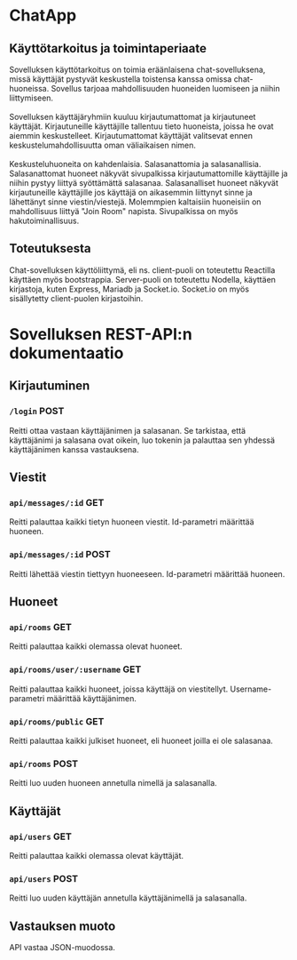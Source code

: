 # ChatApp

## Käyttötarkoitus ja toimintaperiaate

Sovelluksen käyttötarkoitus on toimia eräänlaisena chat-sovelluksena, missä käyttäjät pystyvät keskustella toistensa kanssa omissa chat-huoneissa.  Sovellus tarjoaa mahdollisuuden huoneiden luomiseen ja niihin liittymiseen. <br/> <br/>  Sovelluksen käyttäjäryhmiin kuuluu kirjautumattomat ja kirjautuneet käyttäjät. Kirjautuneille käyttäjille tallentuu tieto huoneista, joissa he ovat aiemmin keskustelleet. Kirjautumattomat käyttäjät valitsevat ennen keskustelumahdollisuutta oman väliaikaisen nimen. <br/><br/> Keskusteluhuoneita on kahdenlaisia. Salasanattomia ja salasanallisia. Salasanattomat huoneet näkyvät sivupalkissa kirjautumattomille käyttäjille ja niihin pystyy liittyä syöttämättä salasanaa. Salasanalliset huoneet näkyvät kirjautuneille käyttäjille jos käyttäjä on aikasemmin liittynyt sinne ja lähettänyt sinne viestin/viestejä. Molemmpien kaltaisiin huoneisiin on mahdollisuus liittyä "Join Room" napista. Sivupalkissa on myös hakutoiminallisuus.

## Toteutuksesta

Chat-sovelluksen käyttöliittymä, eli ns. client-puoli on toteutettu Reactilla käyttäen myös bootstrappia. Server-puoli on toteutettu Nodella, käyttäen kirjastoja, kuten Express, Mariadb ja Socket.io. Socket.io on myös sisällytetty client-puolen kirjastoihin.

# Sovelluksen REST-API:n dokumentaatio

## Kirjautuminen

### `/login` POST

Reitti ottaa vastaan käyttäjänimen ja salasanan. Se tarkistaa, että käyttäjänimi ja salasana ovat oikein, luo tokenin ja palauttaa sen yhdessä käyttäjänimen kanssa vastauksena.

## Viestit

### `api/messages/:id` GET

Reitti palauttaa kaikki tietyn huoneen viestit. Id-parametri määrittää huoneen.

### `api/messages/:id` POST

Reitti lähettää viestin tiettyyn huoneeseen. Id-parametri määrittää huoneen.

## Huoneet

### `api/rooms` GET

Reitti palauttaa kaikki olemassa olevat huoneet.

### `api/rooms/user/:username` GET

Reitti palauttaa kaikki huoneet, joissa käyttäjä on viestitellyt. Username-parametri määrittää käyttäjänimen.

### `api/rooms/public` GET

Reitti palauttaa kaikki julkiset huoneet, eli huoneet joilla ei ole salasanaa.

### `api/rooms` POST

Reitti luo uuden huoneen annetulla nimellä ja salasanalla.

## Käyttäjät

### `api/users` GET

Reitti palauttaa kaikki olemassa olevat käyttäjät.

### `api/users` POST

Reitti luo uuden käyttäjän annetulla käyttäjänimellä ja salasanalla.

## Vastauksen muoto

API vastaa JSON-muodossa.


